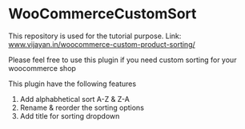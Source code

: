 # WooCommerceCustomSort
This repository is used for the tutorial purpose. Link: www.vijayan.in/woocommerce-custom-product-sorting/

Please feel free to use this plugin if you need custom sorting for your woocommerce shop

This plugin have the following features
  1. Add alphabhetical sort A-Z & Z-A
  2. Rename & reorder the sorting options
  3. Add title for sorting dropdown
